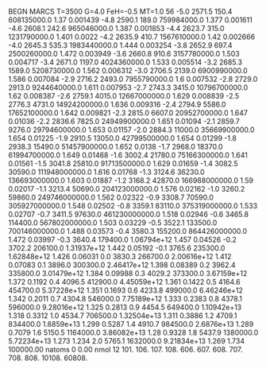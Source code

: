 BEGN
MARCS T=3500 G=4.0 FeH=-0.5 MT=1.0
                  56
-5.0 2571.5 150.4 608135000.0 1.37 0.001439 
-4.8 2590.1 189.0 759984000.0 1.377 0.001611 
-4.6 2608.1 242.6 965046000.0 1.387 0.001853 
-4.4 2623.7 315.0 1231790000.0 1.401 0.0022 
-4.2 2635.9 410.7 1567610000.0 1.42 0.002666 
-4.0 2645.3 535.3 1983440000.0 1.444 0.003254 
-3.8 2652.9 697.4 2500260000.0 1.472 0.003949 
-3.6 2660.8 910.6 3157780000.0 1.503 0.004717 
-3.4 2671.0 1197.0 4024360000.0 1.533 0.005514 
-3.2 2685.3 1589.0 5208730000.0 1.562 0.006312 
-3.0 2706.5 2139.0 6900990000.0 1.586 0.007084 
-2.9 2716.2 2493.0 7955790000.0 1.6 0.007532 
-2.8 2729.0 2913.0 9244640000.0 1.611 0.007953 
-2.7 2743.3 3415.0 10796700000.0 1.62 0.008387 
-2.6 2759.1 4015.0 12667000000.0 1.629 0.008839 
-2.5 2776.3 4731.0 14924200000.0 1.636 0.009316 
-2.4 2794.9 5586.0 17652100000.0 1.642 0.009821 
-2.3 2815.0 6607.0 20952700000.0 1.647 0.01036 
-2.2 2836.6 7825.0 24949900000.0 1.651 0.01094 
-2.1 2859.7 9276.0 29794600000.0 1.653 0.01157 
-2.0 2884.3 11000.0 35669900000.0 1.654 0.01225 
-1.9 2910.5 13050.0 42799500000.0 1.654 0.01299 
-1.8 2938.3 15490.0 51457900000.0 1.652 0.0138 
-1.7 2968.0 18370.0 61994700000.0 1.649 0.01468 
-1.6 3002.4 21780.0 75166300000.0 1.641 0.01561 
-1.5 3041.8 25810.0 91713500000.0 1.629 0.01659 
-1.4 3082.5 30590.0 111948000000.0 1.616 0.01768 
-1.3 3124.6 36230.0 136693000000.0 1.603 0.01887 
-1.2 3168.2 42870.0 166988000000.0 1.59 0.02017 
-1.1 3213.4 50690.0 204123000000.0 1.576 0.02162 
-1.0 3260.2 59860.0 249746000000.0 1.562 0.02322 
-0.9 3308.7 70590.0 305927000000.0 1.548 0.02502 
-0.8 3359.1 83110.0 375319000000.0 1.533 0.02707 
-0.7 3411.5 97630.0 461230000000.0 1.518 0.02946 
-0.6 3465.8 114400.0 567802000000.0 1.503 0.03229 
-0.5 3522.1 133500.0 700146000000.0 1.488 0.03573 
-0.4 3580.3 155200.0 864426000000.0 1.472 0.03997 
-0.3 3640.4 179400.0 1.06794e+12 1.457 0.04526 
-0.2 3702.2 206100.0 1.31937e+12 1.442 0.05192 
-0.1 3765.6 235300.0 1.62848e+12 1.426 0.06031 
0.0 3830.3 266700.0 2.00616e+12 1.412 0.07083 
0.1 3896.0 300300.0 2.46417e+12 1.398 0.08389 
0.2 3962.4 335800.0 3.01479e+12 1.384 0.09988 
0.3 4029.2 373300.0 3.67159e+12 1.372 0.1192 
0.4 4096.5 412900.0 4.45059e+12 1.361 0.1422 
0.5 4164.6 454700.0 5.37228e+12 1.351 0.1693 
0.6 4233.8 499000.0 6.46246e+12 1.342 0.2011 
0.7 4304.8 546000.0 7.75189e+12 1.333 0.2383 
0.8 4378.1 596000.0 9.28016e+12 1.325 0.2813 
0.9 4454.5 649400.0 1.10942e+13 1.318 0.3312 
1.0 4534.7 706500.0 1.32504e+13 1.311 0.3886 
1.2 4709.1 834400.0 1.8859e+13 1.299 0.5287 
1.4 4910.7 984500.0 2.6876e+13 1.289 0.7079 
1.6 5150.5 1164000.0 3.86082e+13 1.28 0.9328 
1.8 5437.9 1380000.0 5.72234e+13 1.273 1.234 
2.0 5765.1 1632000.0 9.21834e+13 1.269 1.734 
100000.00
natoms              0      0.00
nmol          12
          101.         106.       107.      108.         606.        607.        608.
          707.         708.       808.    10108.       60808.
